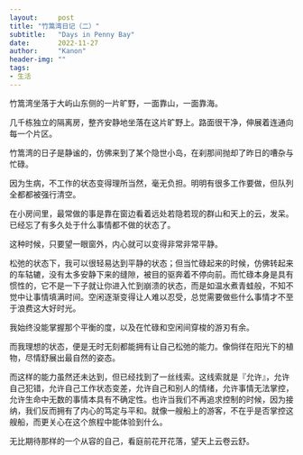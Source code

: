```yaml
---
layout:     post
title: "竹篙湾日记（二）"
subtitle:   "Days in Penny Bay"
date:       2022-11-27
author:     "Kanon"
header-img: ""
tags:
- 生活
---
```


竹篙湾坐落于大屿山东侧的一片旷野，一面靠山，一面靠海。

几千栋独立的隔离房，整齐安静地坐落在这片旷野上。路面很干净，伸展着连通向每一个片区。

竹篙湾的日子是静谧的，仿佛来到了某个隐世小岛，在刹那间抛却了昨日的嘈杂与忙碌。

因为生病，不工作的状态变得理所当然，毫无负担。明明有很多工作要做，但队列全都都被强行清空。

在小房间里，最常做的事是靠在窗边看着远处若隐若现的群山和天上的云，发呆。已经忘了有多久处于什么事情都不做的状态了。

这种时候，只要望一眼窗外，内心就可以变得非常非常平静。

松弛的状态下，我可以很轻易达到平静的状态；但当忙碌起来的时候，仿佛转起来的车轱辘，没有太多安静下来的缝隙，被目的驱奔着不停向前。而忙碌本身是具有惯性的，它不是一下子就让你进入忙到崩溃的状态，而是如温水煮青蛙般，不知不觉中让事情填满时间。空闲逐渐变得让人难以忍受，总觉需要做些什么事情才不至于浪费这大好时光。

我始终没能掌握那个平衡的度，以及在忙碌和空闲间穿梭的游刃有余。

而我理想的状态，便是无时无刻都能拥有让自己松弛的能力。像倘徉在阳光下的植物，尽情舒展出最自然的姿态。

而这样的能力虽然还未达到，但已经找到了一丝线索。这线索就是『允许』，允许自己犯错，允许自己工作状态变差，允许自己和别人的情绪，允许事情无法掌控，允许生命中无数的事情本具有不确定性。也许当我们不再追求控制的时候，因为接纳，我们反而拥有了内心的笃定与平和。就像一艘船上的游客，不在乎是否掌控这艘船，而更关心在这个旅程中能体验到什么。

无比期待那样的一个从容的自己，看庭前花开花落，望天上云卷云舒。   

<br/><br/><br/><br/>

